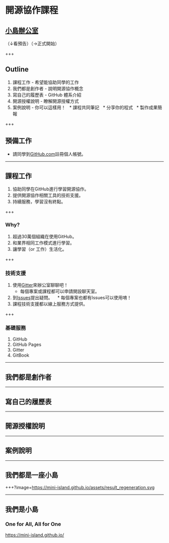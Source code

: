 # 開源協作課程
## [小島辦公室](https://mini-island.github.io/)
（↓看預告）（→正式開始）

+++

## Outline

1. 課程工作 - 希望能協助同學的工作
2. 我們都是創作者 - 說明開源協作概念
3. 寫自己的履歷表 - GitHub 體系介紹
4. 開源授權說明 - 瞭解開源授權方式
5. 案例說明 - 你可以這樣用！
   * 課程共同筆記
   * 分享你的程式
   * 製作成果簡報

+++

## 預備工作

* 請同學到[GitHub.com](https://github.com/)註冊個人帳號。

---

## 課程工作

1. 協助同學在GitHub進行學習開源協作。
2. 提供開源協作相關工具的技術支援。
3. 持續服務，學習沒有終點。

+++

### Why?

1. 超過30萬個組織在使用GitHub。
2. 和業界相同工作模式進行學習。
3. 讓學習（or 工作）生活化。

+++

### 技術支援

1. 使用[Gitter](https://gitter.im/mini-island/Lobby)來辦公室聊聊吧！
   * 每個專案或課程都可以申請開設聊天室。
2. 到[Issues](https://github.com/mini-island/mini-island.github.io/issues)提出疑問。
    * 每個專案也都有Issues可以使用唷！
3. 課程技術支援都以線上服務方式提供。

+++

### 基礎服務
1. GitHub
2. GitHub Pages
3. Gitter
4. GitBook

---

## 我們都是創作者

---

## 寫自己的履歷表

---

## 開源授權說明

---

## 案例說明

---

## 我們都是一座小島

+++?image=https://mini-island.github.io/assets/result_regeneration.svg

---

## 我們是小島
### One for All, All for One
https://mini-island.github.io/
